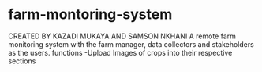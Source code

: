 # farm-montoring-system

CREATED BY KAZADI MUKAYA AND SAMSON NKHANI
A remote farm monitoring system with the farm manager, data collectors and stakeholders as the users.
functions
-Upload Images of crops into their respective sections
